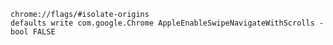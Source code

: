     chrome://flags/#isolate-origins
    defaults write com.google.Chrome AppleEnableSwipeNavigateWithScrolls -bool FALSE

